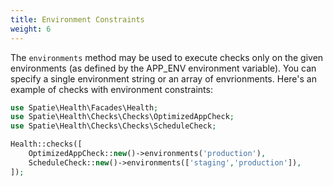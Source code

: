 ```yaml
---
title: Environment Constraints
weight: 6
---
```


The `environments` method may be used to execute checks only on the given environments (as defined by the APP_ENV environment variable). You can specify a single environment string or an array of envrionments. Here's an example of checks with environment constraints:

```php
use Spatie\Health\Facades\Health;
use Spatie\Health\Checks\Checks\OptimizedAppCheck;
use Spatie\Health\Checks\Checks\ScheduleCheck;

Health::checks([
    OptimizedAppCheck::new()->environments('production'),
    ScheduleCheck::new()->environments(['staging','production']),
]);
```
